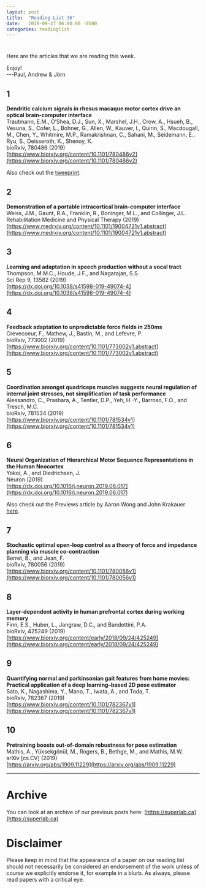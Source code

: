 ```yaml
---
layout: post
title:  "Reading List 36"
date:   2019-09-27 06:00:00 -0500
categories: readinglist
---
```


# 

Here are the articles that we are reading this week.

Enjoy!  
---Paul, Andrew & Jörn

## 1
**Dendritic calcium signals in rhesus macaque motor cortex drive an optical brain-computer interface**  
Trautmann, E.M., O’Shea, D.J., Sun, X., Marshel, J.H., Crow, A., Hsueh, B., Vesuna, S., Cofer, L., Bohner, G., Allen, W., Kauver, I., Quirin, S., Macdougall, M., Chen, Y., Whitmire, M.P., Ramakrishnan, C., Sahani, M., Seidemann, E., Ryu, S., Deisseroth, K., Shenoy, K.  
bioRxiv, 780486 (2019)  
[https://www.biorxiv.org/content/10.1101/780486v2](https://www.biorxiv.org/content/10.1101/780486v2)

Also check out the [tweeprint](https://twitter.com/EricMTrautmann/status/1176864712463699968?s=20).

## 2
**Demonstration of a portable intracortical brain-computer interface**  
Weiss, J.M., Gaunt, R.A., Franklin, R., Boninger, M.L., and Collinger, J.L.  
Rehabilitation Medicine and Physical Therapy (2019)  
[https://www.medrxiv.org/content/10.1101/19004721v1.abstract](https://www.medrxiv.org/content/10.1101/19004721v1.abstract)

## 3
**Learning and adaptation in speech production without a vocal tract**  
Thompson, M.M.C., Houde, J.F., and Nagarajan, S.S.  
Sci Rep 9, 13582 (2019)  
[https://dx.doi.org/10.1038/s41598-019-49074-4](https://dx.doi.org/10.1038/s41598-019-49074-4)

## 4
**Feedback adaptation to unpredictable force fields in 250ms**  
Crevecoeur, F., Mathew, J., Bastin, M., and Lefevre, P.  
bioRxiv, 773002 (2019)  
[https://www.biorxiv.org/content/10.1101/773002v1.abstract](https://www.biorxiv.org/content/10.1101/773002v1.abstract)

## 5
**Coordination amongst quadriceps muscles suggests neural regulation of internal joint stresses, not simplification of task performance**  
Alessandro, C., Prashara, A., Tentler, D.P., Yeh, H.-Y., Barroso, F.O., and Tresch, M.C.  
bioRxiv, 781534 (2019)  
[https://www.biorxiv.org/content/10.1101/781534v1](https://www.biorxiv.org/content/10.1101/781534v1)

## 6
**Neural Organization of Hierarchical Motor Sequence Representations in the Human Neocortex**  
Yokoi, A., and Diedrichsen, J.  
Neuron (2019)  
[https://dx.doi.org/10.1016/j.neuron.2019.06.017](https://dx.doi.org/10.1016/j.neuron.2019.06.017)

Also check out the Previews article by Aaron Wong and John Krakauer [here](https://dx.doi.org/10.1016/j.neuron.2019.09.011).

## 7
**Stochastic optimal open-loop control as a theory of force and impedance planning via muscle co-contraction**  
Berret, B., and Jean, F.  
bioRxiv, 780056 (2019)  
[https://www.biorxiv.org/content/10.1101/780056v1](https://www.biorxiv.org/content/10.1101/780056v1)

## 8
**Layer-dependent activity in human prefrontal cortex during working memory**  
Finn, E.S., Huber, L., Jangraw, D.C., and Bandettini, P.A.  
bioRxiv, 425249 (2019)  
[https://www.biorxiv.org/content/early/2018/09/24/425249](https://www.biorxiv.org/content/early/2018/09/24/425249)

## 9
**Quantifying normal and parkinsonian gait features from home movies: Practical application of a deep learning–based 2D pose estimator**  
Sato, K., Nagashima, Y., Mano, T., Iwata, A., and Toda, T.  
bioRxiv, 782367 (2019)  
[https://www.biorxiv.org/content/10.1101/782367v1](https://www.biorxiv.org/content/10.1101/782367v1)

## 10
**Pretraining boosts out-of-domain robustness for pose estimation**  
Mathis, A., Yüksekgönül, M., Rogers, B., Bethge, M., and Mathis, M.W.  
arXiv [cs.CV] (2019)  
[https://arxiv.org/abs/1909.11229](https://arxiv.org/abs/1909.11229)


---
# Archive
You can look at an archive of our previous posts here: [https://superlab.ca](https://superlab.ca)


# Disclaimer
Please keep in mind that the appearance of a paper on our reading list should not necessarily be considered an endorsement of the work unless of course we explicitly endorse it, for example in a blurb. As always, please read papers with a critical eye.
